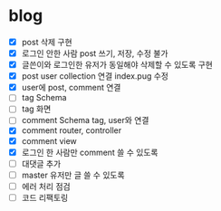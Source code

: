 # blog
- [x] post 삭제 구현
- [x] 로그인 안한 사람 post 쓰기, 저장, 수정 불가
- [x] 글쓴이와 로그인한 유저가 동일해야 삭제할 수 있도록 구현
- [x] post user collection 연결 index.pug 수정
- [x] user에 post, comment 연결
- [ ] tag Schema
- [ ] tag 화면
- [ ] comment Schema tag, user와 연결
- [x] comment router, controller
- [x] comment view
- [x] 로그인 한 사람만 comment 쓸 수 있도록
- [ ] 대댓글 추가
- [ ] master 유저만 글 쓸 수 있도록
- [ ] 에러 처리 점검 
- [ ] 코드 리팩토링
